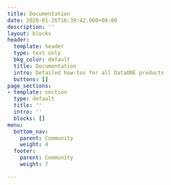 ```yaml
---
title: Documentation
date: 2020-01-26T16:39:42.000+00:00
description: ''
layout: blocks
header:
  template: header
  type: text only
  bkg_color: default
  title: Documentation
  intro: Detailed how-tos for all DataONE products
  buttons: []
page_sections:
- template: section
  type: default
  title: ''
  intro: ''
  blocks: []
menu:
  bottom_nav:
    parent: Community
    weight: 4
  footer:
    parent: Community
    weight: 7

---
```

